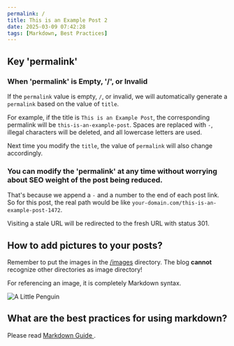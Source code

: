 ```yaml
---
permalink: /
title: This is an Example Post 2
date: 2025-03-09 07:42:28
tags: [Markdown, Best Practices]
---
```


## Key 'permalink'

### When 'permalink' is Empty, '/', or Invalid
If the `permalink` value is empty, `/`, or invalid, we will automatically generate a `permalink` based on the value of `title`.

For example, if the title is `This is an Example Post`, the corresponding permalink will be `this-is-an-example-post`.
Spaces are replaced with `-`, illegal characters will be deleted, and all lowercase letters are used.

Next time you modify the `title`, the value of `permalink` will also change accordingly. 

### You can modify the 'permalink' at any time without worrying about SEO weight of the post being reduced.

That's because we append a `-` and a number to the end of each post link.
So for this post, the real path would be like `your-domain.com/this-is-an-example-post-1472`.

Visiting a stale URL will be redirected to the fresh URL with status 301.

## How to add pictures to your posts?

Remember to put the images in the [/images](/images) directory. The blog **cannot** recognize other directories as image directory!

For referencing an image, it is completely Markdown syntax.

![](/images/example_1.jpg 'A Little Penguin')

## What are the best practices for using markdown?

Please read [Markdown Guide ](https://markdownguide.offshoot.io/basic-syntax/).
